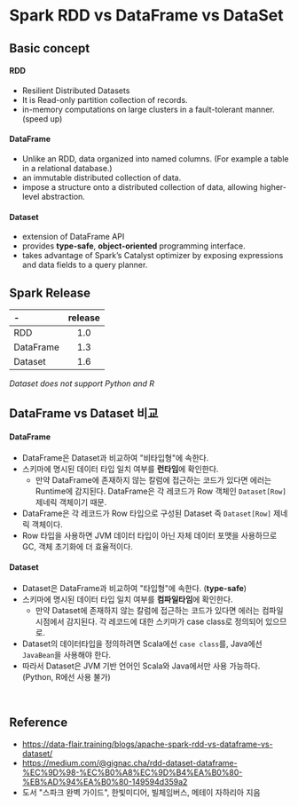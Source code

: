 # Spark RDD vs DataFrame vs DataSet

## Basic concept

#### RDD
- Resilient Distributed Datasets
- It is Read-only partition collection of records. 
- in-memory computations on large clusters in a fault-tolerant manner. (speed up)

#### DataFrame
- Unlike an RDD, data organized into named columns. (For example a table in a relational database.)
- an immutable distributed collection of data. 
- impose a structure onto a distributed collection of data, allowing higher-level abstraction.

#### Dataset
- extension of DataFrame API 
- provides **type-safe**, **object-oriented** programming interface. 
- takes advantage of Spark’s Catalyst optimizer by exposing expressions and data fields to a query planner.


## Spark Release
| - | release |
| :--- | :---: |
| RDD | 1.0 |
| DataFrame | 1.3 |
| Dataset | 1.6 |

*Dataset does not support Python and R*


## DataFrame vs Dataset 비교

#### DataFrame
- DataFrame은 Dataset과 비교하여 "비타입형"에 속한다.
- 스키마에 명시된 데이터 타입 일치 여부를 **런타임**에 확인한다.
  - 만약 DataFrame에 존재하지 않는 칼럼에 접근하는 코드가 있다면 에러는 Runtime에 감지된다. DataFrame은 각 레코드가 Row 객체인 `Dataset[Row]` 제네릭 객체이기 때문.
- DataFrame은 각 레코드가 Row 타입으로 구성된 Dataset 즉 `Dataset[Row]` 제네릭 객체이다.
- Row 타입을 사용하면 JVM 데이터 타입이 아닌 자체 데이터 포맷을 사용하므로 GC, 객체 초기화에 더 효율적이다.


#### Dataset
- Dataset은 DataFrame과 비교하여 "타입형"에 속한다. (**type-safe**)
- 스키마에 명시된 데이터 타입 일치 여부를 **컴파일타임**에 확인한다.
  - 만약 Dataset에 존재하지 않는 칼럼에 접근하는 코드가 있다면 에러는 컴파일 시점에서 감지된다. 각 레코드에 대한 스키마가 case class로 정의되어 있으므로.
- Dataset의 데이터타입을 정의하려면 Scala에선 ```case class```를, Java에선 ```JavaBean```을 사용해야 한다.
- 따라서 Dataset은 JVM 기반 언어인 Scala와 Java에서만 사용 가능하다. (Python, R에선 사용 불가)


<br>


## Reference
- https://data-flair.training/blogs/apache-spark-rdd-vs-dataframe-vs-dataset/
- https://medium.com/@gignac.cha/rdd-dataset-dataframe-%EC%9D%98-%EC%B0%A8%EC%9D%B4%EA%B0%80-%EB%AD%94%EA%B0%80-149594d359a2
- 도서 "스파크 완벽 가이드", 한빛미디어, 빌체임버스, 메테이 자하리아 지음

